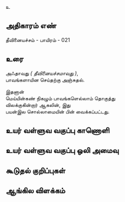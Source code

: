 உ


## அதிகாரம் எண்

தீவினையச்சம் - பாயிரம் - 021

## உரை

அஃதாவது _( தீவினையச்சமாவது )_,  
பாவங்களாயின செய்தற்கு அஞ்சுதல்.  

இதனான்  
மெய்யின்கண் நிகழும் பாவங்களெல்லாம் தொகுத்து  
விலக்குகின்றார் ஆகலின்,
இது  
பயன்இல சொல்லாமையின் பின் வைக்கப்பட்டது.

## உயர் வள்ளுவ வகுப்பு காணொளி


## உயர் வள்ளுவ வகுப்பு ஒலி அமைவு 


## கூடுதல் குறிப்புகள்


## ஆங்கில விளக்கம்

